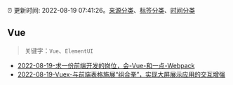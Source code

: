 :alarm_clock: 更新时间: 2022-08-19 07:41:26。[来源分类](../README.md)、[标签分类](../TAGS.md)、[时间分类](../TIMELINE.md)

## Vue


> 关键字：`Vue`、`ElementUI`



- [2022-08-19-求一份前端开发的岗位，会-Vue-和一点-Webpack](https://www.v2ex.com/t/874002) 
- [2022-08-19-Vuex-与前端表格施展“组合拳”，实现大屏展示应用的交互增强](https://www.v2ex.com/t/873986) 